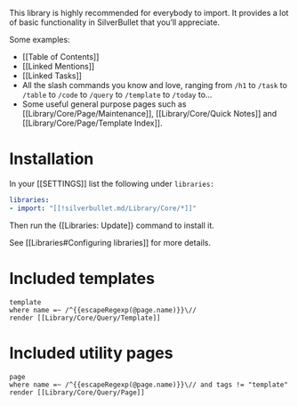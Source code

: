 This library is highly recommended for everybody to import. It provides a lot of basic functionality in SilverBullet that you’ll appreciate.

Some examples:
* [[Table of Contents]]
* [[Linked Mentions]]
* [[Linked Tasks]]
* All the slash commands you know and love, ranging from `/h1` to `/task` to `/table` to `/code` to `/query` to `/template` to `/today` to...
* Some useful general purpose pages such as [[Library/Core/Page/Maintenance]], [[Library/Core/Quick Notes]] and [[Library/Core/Page/Template Index]].

# Installation
In your [[SETTINGS]] list the following under `libraries:`
```yaml
libraries:
- import: "[[!silverbullet.md/Library/Core/*]]"
```
Then run the {[Libraries: Update]} command to install it.

See [[Libraries#Configuring libraries]] for more details.

# Included templates
```query
template
where name =~ /^{{escapeRegexp(@page.name)}}\//
render [[Library/Core/Query/Template]]
```

# Included utility pages
```query
page
where name =~ /^{{escapeRegexp(@page.name)}}\// and tags != "template"
render [[Library/Core/Query/Page]]
```
